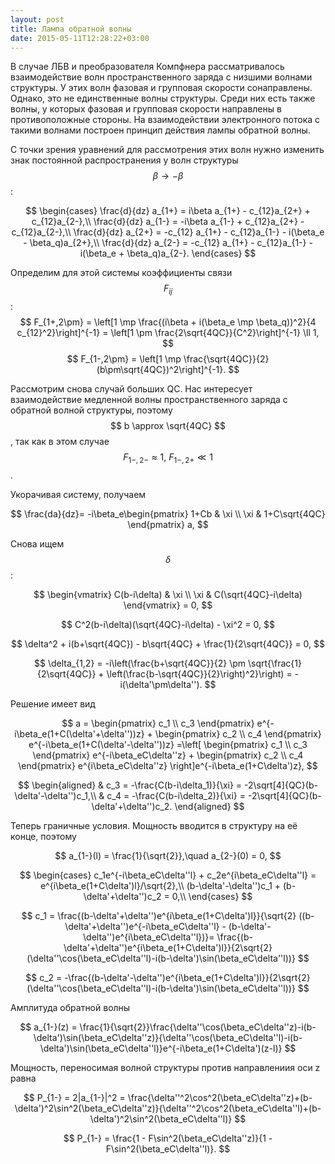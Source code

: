 ```yaml
---
layout: post
title: Лампа обратной волны
date: 2015-05-11T12:28:22+03:00
---
```


В случае ЛБВ и преобразователя Компфнера рассматривалось взаимодействие волн пространственного заряда с низшими волнами структуры. У этих волн фазовая и групповая скорости сонаправлены. Однако, это не единственные волны структуры. Среди них есть также волны, у которых фазовая и групповая скорости направлены в противоположные стороны. На взаимодействии электронного потока с такими волнами построен принцип действия лампы обратной волны.

С точки зрения уравнений для рассмотрения этих волн нужно изменить знак постоянной распространения у волн структуры $$ \beta \to -\beta $$:

$$
	\begin{cases}
		\frac{d}{dz} a_{1+} = i\beta a_{1+} - c_{12}a_{2+} + c_{12}a_{2-},\\
		\frac{d}{dz} a_{1-} = -i\beta a_{1-} + c_{12}a_{2+} - c_{12}a_{2-},\\
		\frac{d}{dz} a_{2+} = -c_{12} a_{1+} - c_{12}a_{1-} - i(\beta_e - \beta_q)a_{2+},\\
		\frac{d}{dz} a_{2-} = -c_{12} a_{1+} - c_{12}a_{1-} - i(\beta_e + \beta_q)a_{2-}.
	\end{cases}
$$

Определим для этой системы коэффициенты связи $$ F_{ij} $$:
$$
	F_{1+,2\pm} = \left[1 \mp \frac{(i\beta + i(\beta_e \mp \beta_q))^2}{4 c_{12}^2}\right]^{-1} = \left[1 \pm \frac{2\sqrt{4QC}}{C^2}\right]^{-1} \ll 1,
$$
$$
	F_{1-,2\pm} = \left[1 \mp \frac{\sqrt{4QC}}{2}(b\pm\sqrt{4QC})^2\right]^{-1}.
$$

Рассмотрим снова случай больших QC. Нас интересует взаимодействие медленной волны пространственного заряда с обратной волной структуры, поэтому $$ b \approx \sqrt{4QC} $$, так как в этом случае $$ F_{1-, 2-} \approx 1,\ F_{1-, 2+} \ll 1 $$.

Укорачивая систему, получаем

$$
	\frac{da}{dz}= -i\beta_e\begin{pmatrix}
	1+Cb & \xi \\
	\xi & 1+C\sqrt{4QC}
	\end{pmatrix}
	a,
$$

Снова ищем $$ \delta $$:

$$
	\begin{vmatrix}
	C(b-i\delta) & \xi \\
	\xi & C(\sqrt{4QC}-i\delta)
	\end{vmatrix} = 0,
$$

$$
	C^2(b-i\delta)(\sqrt{4QC}-i\delta) - \xi^2 = 0,
$$

$$
	\delta^2 + i(b+\sqrt{4QC}) - b\sqrt{4QC} + \frac{1}{2\sqrt{4QC}} = 0,
$$

$$
	\delta_{1,2} = -i\left(\frac{b+\sqrt{4QC}}{2} \pm \sqrt{\frac{1}{2\sqrt{4QC}} + \left(\frac{b-\sqrt{4QC}}{2}\right)^2}\right) = -i(\delta'\pm\delta'').
$$

Решение имеет вид

$$
	a =
	\begin{pmatrix}
	c_1 \\ c_3
	\end{pmatrix}
	e^{-i\beta_e(1+C(\delta'+\delta''))z}
	+
	\begin{pmatrix}
	c_2 \\ c_4
	\end{pmatrix}
	e^{-i\beta_e(1+C(\delta'-\delta''))z}
	=\left[
	\begin{pmatrix}
	c_1 \\ c_3
	\end{pmatrix}
	e^{-i\beta_eC\delta''z}	+
	\begin{pmatrix}
	c_2 \\ c_4
	\end{pmatrix}
	e^{i\beta_eC\delta''z}
	\right]e^{-i\beta_e(1+C\delta')z},
$$

$$
	\begin{aligned}
		& c_3 = -\frac{C(b-i\delta_1)}{\xi} = -2\sqrt[4]{QC}(b-\delta'-\delta'')c_1,\\
		& c_4 = -\frac{C(b-i\delta_2)}{\xi} = -2\sqrt[4]{QC}(b-\delta'+\delta'')c_2.
	\end{aligned}
$$

Теперь граничные условия. Мощность вводится в структуру на её конце, поэтому

$$
	a_{1-}(l) = \frac{1}{\sqrt{2}},\quad a_{2-}(0) = 0,
$$

$$
	\begin{cases}
		c_1e^{-i\beta_eC\delta''l} + c_2e^{i\beta_eC\delta''l} = e^{i\beta_e(1+C\delta')l}/\sqrt{2},\\
		(b-\delta'-\delta'')c_1 + (b-\delta'+\delta'')c_2 = 0,\\
	\end{cases}
$$

$$
	c_1 = \frac{(b-\delta'+\delta'')e^{i\beta_e(1+C\delta')l}}{\sqrt{2}
	((b-\delta'+\delta'')e^{-i\beta_eC\delta''l} - (b-\delta'-\delta'')e^{i\beta_eC\delta''l})}=
	\frac{(b-\delta'+\delta'')e^{i\beta_e(1+C\delta')l}}{2\sqrt{2}
	(\delta''\cos(\beta_eC\delta''l)-i(b-\delta')\sin(\beta_eC\delta''l))}
$$

$$
	c_2 = 
	-\frac{(b-\delta'-\delta'')e^{i\beta_e(1+C\delta')l}}{2\sqrt{2}
	(\delta''\cos(\beta_eC\delta''l)-i(b-\delta')\sin(\beta_eC\delta''l))}
$$

Амплитуда обратной волны

$$
	a_{1-}(z) = \frac{1}{\sqrt{2}}\frac{\delta''\cos(\beta_eC\delta''z)-i(b-\delta')\sin(\beta_eC\delta''z)}{\delta''\cos(\beta_eC\delta''l)-i(b-\delta')\sin(\beta_eC\delta''l)}e^{-i\beta_e(1+C\delta')(z-l)}
$$

Мощность, переносимая волной структуры против направлениия оси z равна

$$
	P_{1-} = 2|a_{1-}|^2 = \frac{\delta''^2\cos^2(\beta_eC\delta''z)+(b-\delta')^2\sin^2(\beta_eC\delta''z)}{\delta''^2\cos^2(\beta_eC\delta''l)+(b-\delta')^2\sin^2(\beta_eC\delta''l)}
$$

$$
	P_{1-} = \frac{1 - F\sin^2(\beta_eC\delta''z)}{1 - F\sin^2(\beta_eC\delta''l)}.
$$